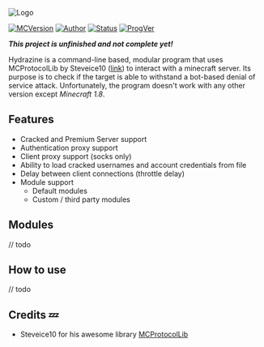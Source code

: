 ![Logo](http://i.imgur.com/mqn4TON.png)

[![MCVersion](https://img.shields.io/badge/Minecraft%20version-1.8-orange.svg)](https://minecraft.net)
[![Author](https://img.shields.io/badge/Author-xTACTIXzZ-yellow.svg)](https://github.com/xTACTIXzZ)
[![Status](https://img.shields.io/badge/Status-Alpha-red.svg)](https://alphavulture.com/wp-content/uploads/2013/12/alpha.png)
[![ProgVer](https://img.shields.io/badge/Program%20version-1.0-blue.svg)](https://github.com/xTACTIXzZ/Hydrazine)



***This project is unfinished and not complete yet!***

Hydrazine is a command-line based, modular program that uses MCProtocolLib by Steveice10 ([link](https://github.com/Steveice10/MCProtocolLib)) to interact with a minecraft server. Its purpose is to check if the target is able to withstand a bot-based denial of service attack. Unfortunately, the program doesn't work with any other version except *Minecraft 1.8*.


## Features
* Cracked and Premium Server support
* Authentication proxy support
* Client proxy support (socks only)
* Ability to load cracked usernames and account credentials from file
* Delay between client connections (throttle delay)
* Module support
  * Default modules
  * Custom / third party modules


## Modules
// todo

## How to use
// todo

## Credits :zzz:

* Steveice10 for his awesome library [MCProtocolLib](https://github.com/Steveice10/MCProtocolLib)
